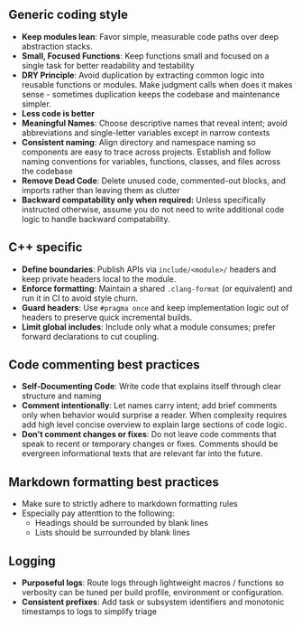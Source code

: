 ## Generic coding style

- **Keep modules lean**: Favor simple, measurable code paths over deep abstraction stacks.
- **Small, Focused Functions**: Keep functions small and focused on a single task for better readability and testability
- **DRY Principle**: Avoid duplication by extracting common logic into reusable functions or modules. Make judgment calls when does it makes sense - sometimes duplication keeps the codebase and maintenance simpler.
- **Less code is better**
- **Meaningful Names**: Choose descriptive names that reveal intent; avoid abbreviations and single-letter variables except in narrow contexts
- **Consistent naming**: Align directory and namespace naming so components are easy to trace across projects. Establish and follow naming conventions for variables, functions, classes, and files across the codebase
- **Remove Dead Code**: Delete unused code, commented-out blocks, and imports rather than leaving them as clutter
- **Backward compatability only when required:** Unless specifically instructed otherwise, assume you do not need to write additional code logic to handle backward compatability.

## C++ specific

- **Define boundaries**: Publish APIs via `include/<module>/` headers and keep private headers local to the module.
- **Enforce formatting**: Maintain a shared `.clang-format` (or equivalent) and run it in CI to avoid style churn.
- **Guard headers**: Use `#pragma once` and keep implementation logic out of headers to preserve quick incremental builds.
- **Limit global includes**: Include only what a module consumes; prefer forward declarations to cut coupling.

## Code commenting best practices

- **Self-Documenting Code**: Write code that explains itself through clear structure and naming
- **Comment intentionally**: Let names carry intent; add brief comments only when behavior would surprise a reader. When complexity requires add high level concise overview to explain large sections of code logic.
- **Don't comment changes or fixes**: Do not leave code comments that speak to recent or temporary changes or fixes. Comments should be evergreen informational texts that are relevant far into the future.

## Markdown formatting best practices

- Make sure to strictly adhere to markdown formatting rules
- Especially pay attenttion to the following:
  - Headings should be surrounded by blank lines
  - Lists should be surrounded by blank lines

## Logging

- **Purposeful logs**: Route logs through lightweight macros / functions so verbosity can be tuned per build profile, environment or configuration.
- **Consistent prefixes**: Add task or subsystem identifiers and monotonic timestamps to logs to simplify triage
